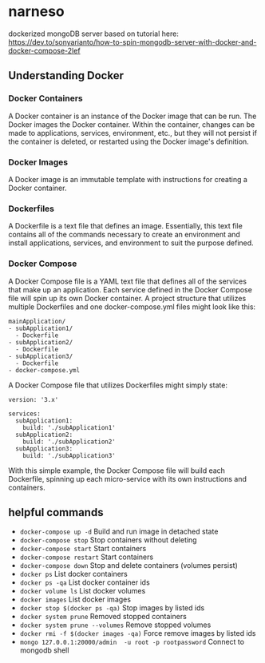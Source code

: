 # narneso
dockerized mongoDB server based on tutorial here:
https://dev.to/sonyarianto/how-to-spin-mongodb-server-with-docker-and-docker-compose-2lef

## Understanding Docker

### Docker Containers
 A Docker container is an instance of the Docker image that can be run. The Docker images the Docker container. Within the container, changes can be made to applications, services, environment, etc., but they will not persist if the container is deleted, or restarted using the Docker image's definition.
### Docker Images
 A Docker image is an immutable template with instructions for creating a Docker container.
### Dockerfiles
 A Dockerfile is a text file that defines an image. Essentially, this text file contains all of the commands necessary to create an environment and install applications, services, and environment to suit the purpose defined.  
### Docker Compose
 A Docker Compose file is a YAML text file that defines all of the services that make up an application. Each service defined in the Docker Compose file will spin up its own Docker container. A project structure that utilizes multiple Dockerfiles and one docker-compose.yml files might look like this:

 ```
mainApplication/
 - subApplication1/
   - Dockerfile
 - subApplication2/
   - Dockerfile
 - subApplication3/
   - Dockerfile
 - docker-compose.yml
 ```
A Docker Compose file that utilizes Dockerfiles might simply state:

```
version: '3.x'

services:
  subApplication1:
    build: './subApplication1'
  subApplication2:
    build: './subApplication2'
  subApplication3:
    build: './subApplication3'
```
With this simple example, the Docker Compose file will build each Dockerfile,
spinning up each micro-service with its own instructions and containers.
## helpful commands

- `docker-compose up -d` Build and run image in detached state
- `docker-compose stop` Stop containers without deleting
- `docker-compose start` Start containers
- `docker-compose restart` Start containers
- `docker-compose down` Stop and delete containers (volumes persist)
- `docker ps` List docker containers
- `docker ps -qa` List docker container ids
- `docker volume ls` List docker volumes
- `docker images` List docker images
- `docker stop $(docker ps -qa)` Stop images by listed ids
- `docker system prune` Removed stopped containers
- `docker system prune --volumes` Remove stopped volumes
- `docker rmi -f $(docker images -qa)` Force remove images by listed ids
- `mongo 127.0.0.1:20000/admin  -u root -p rootpassword` Connect to mongodb shell
